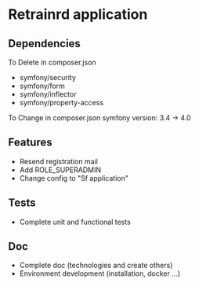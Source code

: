 # Retrainrd application

## Dependencies

To Delete in composer.json
* symfony/security
* symfony/form
* symfony/inflector
* symfony/property-access

To Change in composer.json symfony version: 3.4 -> 4.0


## Features

* Resend registration mail
* Add ROLE_SUPERADMIN
* Change config to "Sf application"


## Tests

* Complete unit and functional tests


## Doc 

* Complete doc (technologies and create others)
* Environment development (installation, docker ...)
